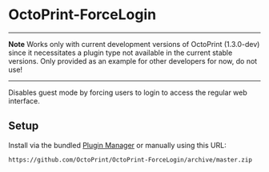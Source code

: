# OctoPrint-ForceLogin

----

**Note** Works only with current development versions of OctoPrint (1.3.0-dev)
since it necessitates a plugin type not available in the current stable
versions. Only provided as an example for other developers for now, do not use!

----

Disables guest mode by forcing users to login to access the regular web interface.

## Setup

Install via the bundled [Plugin Manager](https://github.com/foosel/OctoPrint/wiki/Plugin:-Plugin-Manager)
or manually using this URL:

    https://github.com/OctoPrint/OctoPrint-ForceLogin/archive/master.zip

